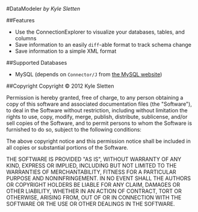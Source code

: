 #DataModeler
*by Kyle Sletten*

##Features
* Use the ConnectionExplorer to visualize your databases, tables, and columns
* Save information to an easily `diff`-able format to track schema change
* Save information to a simple XML format

##Supported Databases
* MySQL (depends on `Connector/J` from [the MySQL website](http://www.mysql.com/downloads/connector/j/))

##Copyright
Copyright &copy; 2012 Kyle Sletten

Permission is hereby granted, free of charge, to any person obtaining a copy of this software and associated documentation files (the "Software"), to deal in the Software without restriction, including without limitation the rights to use, copy, modify, merge, publish, distribute, sublicense, and/or sell copies of the Software, and to permit persons to whom the Software is furnished to do so, subject to the following conditions:

The above copyright notice and this permission notice shall be included in all copies or substantial portions of the Software.

THE SOFTWARE IS PROVIDED "AS IS", WITHOUT WARRANTY OF ANY KIND, EXPRESS OR IMPLIED, INCLUDING BUT NOT LIMITED TO THE WARRANTIES OF MERCHANTABILITY, FITNESS FOR A PARTICULAR PURPOSE AND NONINFRINGEMENT. IN NO EVENT SHALL THE AUTHORS OR COPYRIGHT HOLDERS BE LIABLE FOR ANY CLAIM, DAMAGES OR OTHER LIABILITY, WHETHER IN AN ACTION OF CONTRACT, TORT OR OTHERWISE, ARISING FROM, OUT OF OR IN CONNECTION WITH THE SOFTWARE OR THE USE OR OTHER DEALINGS IN THE SOFTWARE.